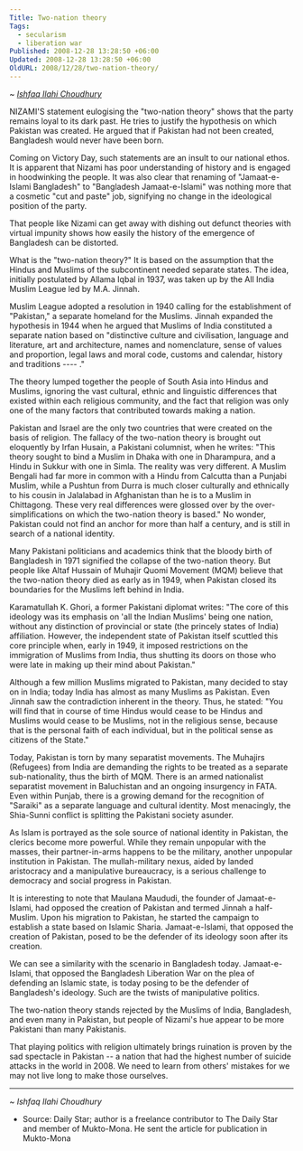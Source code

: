 ```yaml
---
Title: Two-nation theory
Tags:
  - secularism
  - liberation war
Published: 2008-12-28 13:28:50 +06:00
Updated: 2008-12-28 13:28:50 +06:00
OldURL: 2008/12/28/two-nation-theory/
---
```


~ [*Ishfaq Ilahi Choudhury*](https://gold.mukto-mona.com/Articles/ishfaq/index.html)


NIZAMI'S statement eulogising the "two-nation theory" shows that the party remains loyal to its dark past. He tries to justify the hypothesis on which Pakistan was created. He argued that if Pakistan had not been created, Bangladesh would never have been born.  

Coming on Victory Day, such statements are an insult to our national ethos. It is apparent that Nizami has poor understanding of history and is engaged in hoodwinking the people. It was also clear that renaming of "Jamaat-e-Islami Bangladesh" to "Bangladesh Jamaat-e-Islami" was nothing more that a cosmetic "cut and paste" job, signifying no change in the ideological position of the party.  

That people like Nizami can get away with dishing out defunct theories with virtual impunity shows how easily the history of the emergence of Bangladesh can be distorted.  

What is the "two-nation theory?" It is based on the assumption that the Hindus and Muslims of the subcontinent needed separate states. The idea, initially postulated by Allama Iqbal in 1937, was taken up by the All India Muslim League led by M.A. Jinnah.  

Muslim League adopted a resolution in 1940 calling for the establishment of "Pakistan," a separate homeland for the Muslims. Jinnah expanded the hypothesis in 1944 when he argued that Muslims of India constituted a separate nation based on "distinctive culture and civilisation, language and literature, art and architecture, names and nomenclature, sense of values and proportion, legal laws and moral code, customs and calendar, history and traditions ---- ."  

The theory lumped together the people of South Asia into Hindus and Muslims, ignoring the vast cultural, ethnic and linguistic differences that existed within each religious community, and the fact that religion was only one of the many factors that contributed towards making a nation.  

Pakistan and Israel are the only two countries that were created on the basis of religion. The fallacy of the two-nation theory is brought out eloquently by Irfan Husain, a Pakistani columnist, when he writes: "This theory sought to bind a Muslim in Dhaka with one in Dharampura, and a Hindu in Sukkur with one in Simla. The reality was very different. A Muslim Bengali had far more in common with a Hindu from Calcutta than a Punjabi Muslim, while a Pushtun from Durra is much closer culturally and ethnically to his cousin in Jalalabad in Afghanistan than he is to a Muslim in Chittagong. These very real differences were glossed over by the over-simplifications on which the two-nation theory is based." No wonder, Pakistan could not find an anchor for more than half a century, and is still in search of a national identity.  

Many Pakistani politicians and academics think that the bloody birth of Bangladesh in 1971 signified the collapse of the two-nation theory. But people like Altaf Hussain of Muhajir Quomi Movement (MQM) believe that the two-nation theory died as early as in 1949, when Pakistan closed its boundaries for the Muslims left behind in India.  

Karamatullah K. Ghori, a former Pakistani diplomat writes: "The core of this ideology was its emphasis on 'all the Indian Muslims' being one nation, without any distinction of provincial or state (the princely states of India) affiliation. However, the independent state of Pakistan itself scuttled this core principle when, early in 1949, it imposed restrictions on the immigration of Muslims from India, thus shutting its doors on those who were late in making up their mind about Pakistan."  

Although a few million Muslims migrated to Pakistan, many decided to stay on in India; today India has almost as many Muslims as Pakistan. Even Jinnah saw the contradiction inherent in the theory. Thus, he stated: "You will find that in course of time Hindus would cease to be Hindus and Muslims would cease to be Muslims, not in the religious sense, because that is the personal faith of each individual, but in the political sense as citizens of the State."  

Today, Pakistan is torn by many separatist movements. The Muhajirs (Refugees) from India are demanding the rights to be treated as a separate sub-nationality, thus the birth of MQM. There is an armed nationalist separatist movement in Baluchistan and an ongoing insurgency in FATA. Even within Punjab, there is a growing demand for the recognition of "Saraiki" as a separate language and cultural identity. Most menacingly, the Shia-Sunni conflict is splitting the Pakistani society asunder.  

As Islam is portrayed as the sole source of national identity in Pakistan, the clerics become more powerful. While they remain unpopular with the masses, their partner-in-arms happens to be the military, another unpopular institution in Pakistan. The mullah-military nexus, aided by landed aristocracy and a manipulative bureaucracy, is a serious challenge to democracy and social progress in Pakistan.  

It is interesting to note that Maulana Maududi, the founder of Jamaat-e-Islami, had opposed the creation of Pakistan and termed Jinnah a half-Muslim. Upon his migration to Pakistan, he started the campaign to establish a state based on Islamic Sharia. Jamaat-e-Islami, that opposed the creation of Pakistan, posed to be the defender of its ideology soon after its creation.  

We can see a similarity with the scenario in Bangladesh today. Jamaat-e-Islami, that opposed the Bangladesh Liberation War on the plea of defending an Islamic state, is today posing to be the defender of Bangladesh's ideology. Such are the twists of manipulative politics.  

The two-nation theory stands rejected by the Muslims of India, Bangladesh, and even many in Pakistan, but people of Nizami's hue appear to be more Pakistani than many Pakistanis.  

That playing politics with religion ultimately brings ruination is proven by the sad spectacle in Pakistan -- a nation that had the highest number of suicide attacks in the world in 2008. We need to learn from others' mistakes for we may not live long to make those ourselves.  

----
~ *Ishfaq Ilahi Choudhury* 
- Source: Daily Star; author is a freelance contributor to The Daily Star and member of Mukto-Mona. He sent the article for publication in Mukto-Mona
